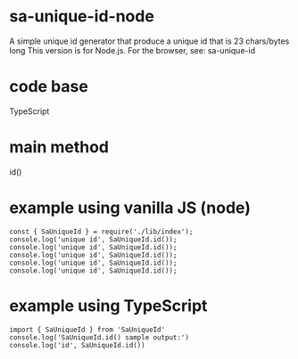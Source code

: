 # sa-unique-id-node
A simple unique id generator that produce a unique id that is 23 chars/bytes long
This version is for Node.js. For the browser, see: sa-unique-id

# code base
TypeScript

# main method
id()

# example using vanilla JS (node)

```
const { SaUniqueId } = require('./lib/index');
console.log('unique id', SaUniqueId.id());
console.log('unique id', SaUniqueId.id());
console.log('unique id', SaUniqueId.id());
console.log('unique id', SaUniqueId.id());
console.log('unique id', SaUniqueId.id());
```

# example using TypeScript
```
import { SaUniqueId } from 'SaUniqueId'
console.log('SaUniqueId.id() sample output:')
console.log('id', SaUniqueId.id())
```

